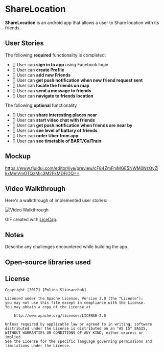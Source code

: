 # ShareLocation

**ShareLocation** is an android app that allows a user to Share location with its friends.

## User Stories

The following **required** functionality is completed:

* []	User can **sign in to app** using Facebook login
* []	User can **create Profile**
* []	User can **add new Friends**
* []	User can **get push notification when new friend request sent**
* []	User can **locate the friends on map**
* []	User can **send a message to friends**
* []	User can **navigate to friends location**

The following **optional** functionality

* []	User can **share interesting places near**
* []	User can **start video chat with friends**
* []	User can **get push notification when friends are near by**
* []	User can **see level of battary of friends**
* []	User can **order Uber from app**
* []	User can **see timetable of BART/CalTrain**




## Mockup
https://www.fluidui.com/editor/live/preview/cF84ZmFmMGE5NWM0NzQyZjkxMmVmOTQzMjc3M2FkMDFiOQ==


## Video Walkthrough

Here's a walkthrough of implemented user stories:

<img src='#' title='Video Walkthrough' width='' alt='Video Walkthrough' />

GIF created with [LiceCap](http://www.cockos.com/licecap/).

## Notes

Describe any challenges encountered while building the app.

## Open-source libraries used

## License

    Copyright [2017] [Polina Sliusarchuk]

    Licensed under the Apache License, Version 2.0 (the "License");
    you may not use this file except in compliance with the License.
    You may obtain a copy of the License at

        http://www.apache.org/licenses/LICENSE-2.0

    Unless required by applicable law or agreed to in writing, software
    distributed under the License is distributed on an "AS IS" BASIS,
    WITHOUT WARRANTIES OR CONDITIONS OF ANY KIND, either express or implied.
    See the License for the specific language governing permissions and
    limitations under the License.

